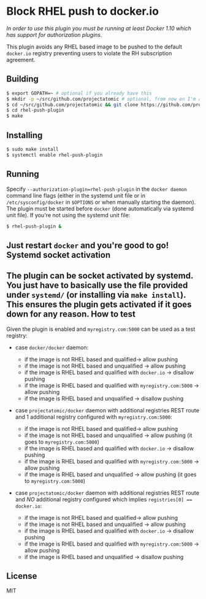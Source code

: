 Block RHEL push to docker.io
=
_In order to use this plugin you must be running at least Docker 1.10 which
has support for authorization plugins._

This plugin avoids any RHEL based image to be pushed to the default `docker.io` registry preventing
users to violate the RH subscription agreement.

Building
-
```sh
$ export GOPATH=~ # optional if you already have this
$ mkdir -p ~/src/github.com/projectatomic # optional, from now on I'm assuming GOPATH=~
$ cd ~/src/github.com/projectatomic && git clone https://github.com/projectatomic/rhel-push-plugin
$ cd rhel-push-plugin
$ make
```
Installing
-
```sh
$ sudo make install
$ systemctl enable rhel-push-plugin
```
Running
-
Specify `--authorization-plugin=rhel-push-plugin` in the `docker daemon` command line
flags (either in the systemd unit file or in `/etc/sysconfig/docker` in `$OPTIONS`
or when manually starting the daemon).
The plugin must be started before `docker` (done automatically via systemd unit file).
If you're not using the systemd unit file:
```sh
$ rhel-push-plugin &
```
Just restart `docker` and you're good to go!
Systemd socket activation
-
The plugin can be socket activated by systemd. You just have to basically use the file provided
under `systemd/` (or installing via `make install`). This ensures the plugin gets activated
if it goes down for any reason.
How to test
-
Given the plugin is enabled and `myregistry.com:5000` can be used as a test registry:

- case `docker/docker` daemon:

  - if the image is not RHEL based and qualified-> allow pushing
  - if the image is not RHEL based and unqualified -> allow pushing
  - if the image is RHEL based and qualified with `docker.io` -> disallow pushing
  - if the image is RHEL based and qualified with `myregistry.com:5000` -> allow pushing
  - if the image is RHEL based and unqualified -> disallow pushing

- case `projectatomic/docker` daemon with additional registries REST route and 1 additional registry configured with `myregistry.com:5000`:

  - if the image is not RHEL based and qualified-> allow pushing
  - if the image is not RHEL based and unqualified -> allow pushing (it goes to `myregistry.com:5000`)
  - if the image is RHEL based and qualified with `docker.io` -> disallow pushing
  - if the image is RHEL based and qualified with `myregistry.com:5000` -> allow pushing
  - if the image is RHEL based and unqualified -> allow pushing (it goes to `myregistry.com:5000`)

- case `projectatomic/docker` daemon with additional registries REST route and *NO* additional registry configured which implies `registries[0] == docker.io`:

  - if the image is not RHEL based and qualified-> allow pushing
  - if the image is not RHEL based and unqualified -> allow pushing
  - if the image is RHEL based and qualified with `docker.io` -> disallow pushing
  - if the image is RHEL based and qualified with `myregistry.com:5000` -> allow pushing
  - if the image is RHEL based and unqualified -> disallow pushing

License
-
MIT
